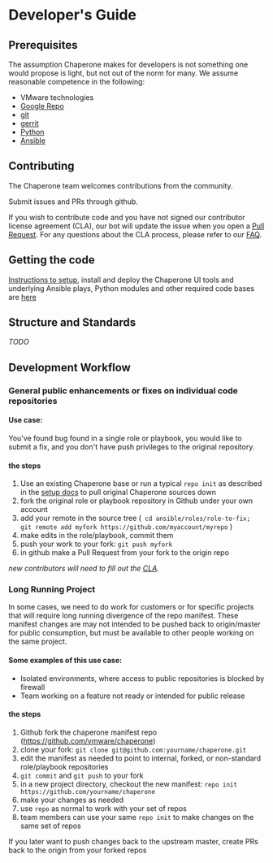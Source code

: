 # Developer's Guide
## Prerequisites
The assumption Chaperone makes for developers is not something one would propose is
light, but not out of the norm for many. We assume reasonable competence in the
following:

-  VMware technologies
-  [Google Repo](https://code.google.com/p/git-repo/)
-  [git](https://git-scm.com/)
-  [gerrit](https://gerrit-review.googlesource.com/Documentation/install-quick.html)
-  [Python](https://www.python.org)
-  [Ansible](http://www.ansible.com)

## Contributing
The Chaperone team welcomes contributions from the community. 

Submit issues and PRs through github.

If you wish to contribute code and you have not signed our contributor license agreement
(CLA), our bot will update the issue when you open a 
[Pull Request](https://help.github.com/articles/creating-a-pull-request). 
For any questions about the CLA process, please refer to our [FAQ](https://cla.vmware.com/faq).

## Getting the code
[Instructions to setup](docs/setup.md), install and deploy the Chaperone UI
tools and underlying Ansible plays, Python modules and other required code
bases are [here](docs/setup.md)

## Structure and Standards
*TODO*

## Development Workflow

### General public enhancements or fixes on individual code repositories 

#### Use case:
You've found bug found in a single role or playbook, you would like to submit a fix,
and you don't have push privileges to the original repository.

#### the steps
1. Use an existing Chaperone base or run a typical `repo init` as described
   in the [setup docs](docs/setup.md) to pull original Chaperone sources down
1. fork the original role or playbook repository in Github under your own account
1. add your remote in the source tree (` cd ansible/roles/role-to-fix; git remote add myfork https://github.com/myaccount/myrepo` )
1. make edits in the role/playbook, commit them
1. push your work to your fork: `git push myfork`
1. in github make a Pull Request from your fork to the origin repo

*new contributors will need to fill out the [CLA](https://cla.vmware.com/faq).*


### Long Running Project

In some cases, we need to do work for customers or for specific projects
that will require long running divergence of the repo manifest.  These manifest changes
are may not intended to be pushed back to origin/master for public consumption, but
must be available to other people working on the same project.

#### Some examples of this use case:

* Isolated environments, where access to public repositories is blocked by firewall
* Team working on a feature not ready or intended for public release

#### the steps

1. Github fork the chaperone manifest repo (https://github.com/vmware/chaperone)
1. clone your fork: `git clone git@github.com:yourname/chaperone.git`
1. edit the manifest as needed to point to internal, forked, or non-standard role/playbook
   repositories
1. `git commit` and `git push` to your fork
1. in a new project directory, checkout the new manifest:
   `repo init https://github.com/yourname/chaperone`
1. make your changes as needed
1. use `repo` as normal to work with your set of repos
1. team members can use your same `repo init` to make changes on the same set of repos


If you later want to push changes back to the upstream master, create PRs back to the origin from your forked repos
